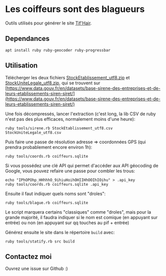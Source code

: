 # Les coiffeurs sont des blagueurs

Outils utilisés pour générer le site [Tif'Hair](https://tif.hair).

## Dependances

`apt install ruby ruby-geocoder ruby-progressbar`


## Utilisation

Télécherger les deux fichiers [StockEtablissement_utf8.zip](https://files.data.gouv.fr/insee-sirene/StockEtablissement_utf8.zip) et [StockUniteLegale_utf8.zip](https://files.data.gouv.fr/insee-sirene/StockUniteLegale_utf8.zip), qui se trouvent sur [https://www.data.gouv.fr/en/datasets/base-sirene-des-entreprises-et-de-leurs-etablissements-siren-siret/](https://www.data.gouv.fr/en/datasets/base-sirene-des-entreprises-et-de-leurs-etablissements-siren-siret/) 

Une fois décompressés, lancer l'extraction (c'est long, la lib CSV de ruby n'est pas des plus efficaces, normalement moins d'une heure):

```
ruby tools/sirene.rb StockEtablissement_utf8.csv StockUniteLegale_utf8.csv
```

Puis faire une passe de résolution adresse => coordonnées GPS (qui prendra probablement encore environ 1h):

```
ruby tools/coords.rb coiffeurs.sqlite
```

Si vous possédez une clé API qui permet d'accéder aux API géocoding de Google, vous pouvez refaire une passe pour combler les trous:

```
echo "IPhOPOhp_HHhhhO_9ihiuHoihOHIIHhOOIhIOihu" > .api_key
ruby tools/coords.rb coiffeurs.sqlite .api_key
```

Ensuite il faut indiquer quels noms sont "droles":
```
ruby tools/blague.rb coiffeurs.sqlite 
```
Le script marquera certains "classiques" comme "droles", mais pour la grande majorité, il faudra indiquer si le nom est comique (en appuyant sur entrée) ou non (en appuyant sur qq touches au pif + entrée)

Générez ensuite le site dans le répertoire `build` avec:

```
ruby tools/statify.rb src build
```

## Contactez moi

Ouvrez une issue sur Github :)
